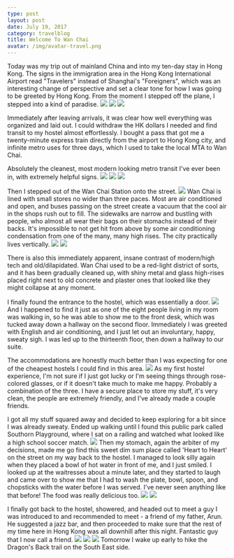 ```yaml
---
type: post
layout: post
date: July 19, 2017
category: travelblog
title: Welcome To Wan Chai
avatar: /img/avatar-travel.png
---
```


Today was my trip out of mainland China and into my ten-day stay in Hong Kong. The signs in the immigration area in the Hong Kong International Airport read "Travelers" instead of Shanghai's "Foreigners", which was an interesting change of perspective and set a clear tone for how I was going to be greeted by Hong Kong. From the moment I stepped off the plane, I  stepped into a kind of paradise. <img class="post-img" src="{{ '/img/SE_Asia/Day2/pudong_airport.webp' }}"/> <img class="post-img" src="{{ '/img/SE_Asia/Day2/flight_to_hong_kong.webp' }}"/> <img class="post-img" src="{{ '/img/SE_Asia/Day2/after_flight_to_hong_kong.webp' }}"/>

Immediately after leaving arrivals, it  was clear how well everything was organized and laid out. I could withdraw the HK dollars I needed and find transit to my hostel almost effortlessly. I bought a pass that got me a twenty-minute express train directly from the airport to Hong Kong city, and infinite metro uses for three days, which I used to take the local MTA to Wan Chai.

Absolutely the cleanest, most modern looking metro transit I've ever been in, with extremely helpful signs.
<img class="post-img" src="{{ '/img/SE_Asia/Day2/clean_mta.webp' }}"/> <img class="post-img" src="{{ '/img/SE_Asia/Day2/express_train_hong_kong.webp' }}"/> <img class="post-img" src="{{ '/img/SE_Asia/Day2/helpful_sign_mta.webp' }}"/>

Then I stepped out of the Wan Chai Station onto the street. <img class="post-img" src="{{ '/img/SE_Asia/Day2/wan_chai_street.webp' }}"/> Wan Chai is lined with small stores no wider than three paces. Most are air conditioned and open, and buses passing on the street create a vacuum that the cool air in the shops rush out to fill. The sidewalks are narrow and bustling with people, who almost all wear their bags on their stomachs instead of their backs. It's impossible to not get hit from above by some air conditioning condensation from one of the many, many high rises. The city practically lives vertically.
<img class="post-img" src="{{ '/img/SE_Asia/Day2/wan_chai_tower.webp' }}"/> <img class="post-img" src="{{ '/img/SE_Asia/Day2/wan_chai_fisheye.webp' }}"/>

There is also this immediately apparent, insane contrast of modern/high tech and old/dilapidated. Wan Chai used to be a red-light district of sorts, and it has been gradually cleaned up, with shiny metal and glass high-rises placed right next to old concrete and plaster ones that looked like they might collapse at any moment.

I finally found the entrance to the hostel, which was essentially a door. <img class="post-img" src="{{ '/img/SE_Asia/Day2/hostel_door.webp' }}"/> And I happened to find it just as one of the eight people living in my room was walking in, so he was able to show me to the front desk, which was tucked away down a hallway on the second floor. Immediately I was greeted with English and air conditioning, and I just let out an involuntary, happy, sweaty sigh. I was led up to the thirteenth floor, then down a hallway to our suite. 

The accommodations are honestly much better than I was expecting for one of the cheapest hostels I could find in this area. <img class="post-img" src="{{ '/img/SE_Asia/Day2/hostel_bed.webp' }}"/> As my first hostel experience, I'm not sure if I just got lucky or I'm seeing things through rose-colored glasses, or if it doesn't take much to make me happy. Probably a combination of the three. I have a secure place to store my stuff, it's very clean, the people are extremely friendly, and I've already made a couple friends. 

I got all my stuff squared away and decided to keep exploring for a bit since I was already sweaty. Ended up walking until I found this public park called Southorn Playground, where I sat on a railing and watched what looked like a high school soccer match. <img class="post-img" src="{{ '/img/SE_Asia/Day2/wan_chai_soccer.webp' }}"/> Then my stomach, again the arbiter of my decisions, made me go find this sweet dim sum place called 'Heart to Heart' on the street on my way back to the hostel. I managed to look silly again when they placed a bowl of hot water in front of me, and I just smiled. I looked up at the waitresses about a minute later, and they started to laugh and came over to show me that I had to wash the plate, bowl, spoon, and chopsticks with the water before I was served. I've never seen anything like that before! The food was really delicious too.
<img class="post-img" src="{{ '/img/SE_Asia/Day2/dim_sum_menu.webp' }}"/> <img class="post-img" src="{{ '/img/SE_Asia/Day2/dim_sum_food.webp' }}"/>

I finally got back to the hostel, showered, and headed out to meet a guy I was introduced to and recommended to meet - a friend of my father, Arun. He suggested a jazz bar, and then proceeded to make sure that the rest of my time here in Hong Kong was all downhill after this night. Fantastic guy that I now call a friend.
<img class="post-img" src="{{ '/img/SE_Asia/Day2/arun.webp' }}"/> <img class="post-img" src="{{ '/img/SE_Asia/Day2/the_pawn_jazz.webp' }}"/> <img class="post-img" src="{{ '/img/SE_Asia/Day2/the_pawn_friends.webp' }}"/>
Tomorrow I wake up early to hike the Dragon's Back trail on the South East side.
